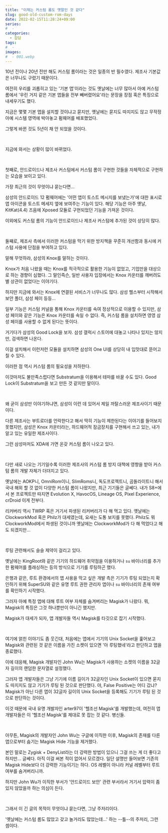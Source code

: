 ```yaml
---
title: "이제는 커스텀 롬도 옛말인 것 같다"
slug: good-old-custom-rom-days
date: 2022-02-15T11:28:24+09:00
series:
#  - 
categories:
  - 잡담
tags:
#  - 
images:
#  - 001.webp
---
```


10년 전이나 20년 전만 해도 커스텀 롬이라는 것은 일종의 반 필수였다. 제조사 기본값은 너무나도 구렸기 때문이다.

여전히 우리를 괴롭히고 있는 '기본 앱'이라는 것도 옛날에는 너무 많아서 아예 커스텀 롬에서 '우린 거지 같은 기본 앱들을 전부 빼버렸어요'라는 문장을 장점 혹은 특징으로 내세우기도 했다.

지금은 몇몇 기본 앱을 설치할 것이냐고 묻지만, 옛날에는 묻지도 따지지도 않고 무작정 아예 시스템 영역에 박아놓고 펌웨어를 배포했었다.

그렇게 바뀐 것도 5년이 채 안 되었을 것이다.

&nbsp;

지금에 와서는 상황이 많이 바뀌었다.

&nbsp;

첫째로, 안드로이드나 제조사 커스텀에서 커스텀 롬이 구현한 것들을 자체적으로 구현하는 모습을 보이고 있다.

가장 최근의 것이 무엇이냐 묻는다면...

삼성의 안드로이드 12 펌웨어에는 '어떤 앱이 토스트 메시지를 보냈는가'에 대한 표시로 앱 아이콘을 토스트 메세지 옆에 보여주는 기능이 있다. 해당 기능은 아주 옛날, KitKat(4.4) 즈음에 Xposed 모듈로 구현되었던 기능을 가져온 것이다.

이외에도 커스텀 롬의 기능이 안드로이드나 제조사 커스텀에 추가된 것이 상당히 많다.

&nbsp;

둘째로, 제조사 측에서 이러한 커스텀을 막기 위한 방지책을 꾸준히 개선함과 동시에 커스텀 사용에 단점을 부여하고 있다.

말해 무엇하랴, 삼성의 Knox를 말하는 것이다.

Knox가 처음 나왔을 때는 Knox를 적극적으로 활용한 기능이 없었고, 기업만을 대상으로 하는 경향이 심했다. 그 말인즉슨, 일반 사용자 입장에서는 Knox 카운터를 깨버려도 별 상관이 없었다는 이야기다.

하지만 지금에 와서는 Knox에 연결된 서비스가 너무나도 많다. 삼성 헬스부터 시작해서 보안 폴더, 삼성 페이 등등...

일부 기능은 커스텀 커널을 통해 Knox 카운터를 속여 정상적으로 이용할 수 있지만, 삼성 페이와 같은 기능은 Knox 카운터를 속일 수 없다. 즉, 커스텀 롬을 설치하면 영영 삼성 페이를 사용할 수 없게 된다는 뜻이다.

거기다가 삼성의 Good Lock을 보자. 삼성 갤럭시 스토어에 대놓고 나타나 있지는 않지만, 검색하면 나온다.

이걸 설치해서 이런저런 모듈을 설치하면 삼성의 One UI를 상당히 내 입맛대로 뜯어고칠 수 있다.

이러한 점 역시 커스텀 롬의 필요성을 저하한다.

이것마저도 불만족스럽다면 Substratum을 이용해서 테마를 바꿀 수도 있다. Good Lock이 Substratum을 보고 만든 것 같지만 말이다.

&nbsp;

왜 굳이 삼성만 이야기하냐면, 삼성이 이런 데 있어서 제일 까탈스러운 제조사이기 때문이다.

다른 제조사는 부트로더를 언락한다고 해서 딱히 기능이 제한된다는 이야기를 들어보지 못했지만, 삼성은 Knox 카운터라는, 하드웨어적 잠금장치를 구현해서 쓰고 있는, 내가 알고 있는 유일한 제조사이다.

그런 삼성마저도 XDA에 가면 온갖 커스텀 롬이 나오고 있다.

&nbsp;

다만 새로 나오는 기기일수록 이러한 제조사의 커스텀 롬 방지 대책에 영향을 받아 커스텀 롬의 개발 자체가 더뎌지고 있다.

옛날에는 AOKP니, OmniRom이니, SlimRoms니, 독도프로젝트니, 곰돌라이트니 해서 국내 해외 할 것 없이 다양한 커스텀 롬이 나왔지만, 최근 기기들은 글쎄다. 내가 S8+에서 본 프로젝트만 따지면 Evolution X, HavocOS, Lineage OS, Pixel Experience, crDroid 이게 전부다.

리커버리 역시 TWRP 혹은 거기서 파생된 리커버리가 다 해 먹고 있다. 옛날에는 ClockworkMod 혹은 Philz가 대세였는데, 요새는 도통 보지를 못했다. Philz도 뭐 ClockworkMod에서 파생된 것이니까 옛날에는 ClockworkMod가 다 해 먹었다고 해도 되겠지만...

&nbsp;

루팅 관련해서도 슬슬 제약이 걸리고 있다.

옛날에는 KingRoot와 같은 기기의 하드웨어 취약점을 이용하거나 `su` 바이너리를 추가한 펌웨어를 플래싱하는 등의 방식으로 기기를 루팅하곤 했다.

은행과 같은, 루트 환경에서의 앱 사용을 막고 싶은 개발 측은 기기가 루팅 되었는지 확인하기 위해 SuperSU와 같은 유명 루트 권한 관리자 앱이나 `su` 바이너리의 존재 여부를 확인하기 시작했다.

그러자 아예 특정 앱에 대해 루트 여부 자체를 숨겨버리는 Magisk가 나왔다. 뭐, Magisk의 특징은 그것 하나뿐만이 아니긴 했지만.

Magisk가 대세가 되자, 앱 개발자들 역시 Magisk를 타깃으로 잡기 시작했다.

&nbsp;

여기에 얽힌 이야기도 좀 웃긴대, 처음에는 앱에서 기기의 Unix Socket을 훑어보고 Magisk와 관련된 것 같은 이름을 가진 소켓이 있으면 '아 루팅했네'라고 판단하고 앱을 종료했다.

이에 대응해, Magisk 개발자인 John Wu는 Magisk가 사용하는 소켓의 이름을 32글자 길이의 랜덤한 문자열로 설정했다.

그러자 앱 개발자들은 그냥 기기에 이름 길이가 32글자인 Unix Socket이 있으면 묻지도 따지지도 않고 기기가 루팅 된 것으로 판단했다. 야, False Positive는 어디 갔냐? Magisk가 아닌 다른 앱이 32글자 길이의 Unix Socket을 등록해도 기기가 루팅 된 것으로 판단하는 것이다.

이것 때문에 국내 유명 개발자인 arter97이 '헬조선 Magisk'를 개발했는데, 여전히 앱 개발자들은 이 '헬조선 Magisk'를 제대로 못 잡는 것 같다. 병신들.

&nbsp;

아무튼, Magisk의 개발자인 John Wu는 구글에 이직한 이후, Magisk의 존재를 다른 앱으로부터 숨기는 Magisk Hide 기능을 제거했다.

본인 말로는 Zygisk + DenyList라는 더 강력한 방법이 있으니 그걸 쓰는 게 더 좋다고 하지만... 글쎄다. 아직 이걸 써본 적이 없어서 모르겠다. 일단 설명만 들어보면 기존의 Magisk Hide보다 더 강력한 기능이기는 하다. OS 레벨이 아니라 커널 레벨부터 루트 여부를 숨겨버리니까.

하지만 John Wu가 이직한 부서가 '안드로이드 보안' 관련 부서라서 거기서 압력이 좀 있지 않았을까 하는 의심이 든다.

&nbsp;

그래서 이 긴 글의 목적이 무엇이냐 묻는다면, 그냥 주저리이다.

'옛날에는 커스텀 롬도 많았고 갖고 놀거리도 많았는데...' 하는 --틀--의 주저리, 그런 셈이다.
